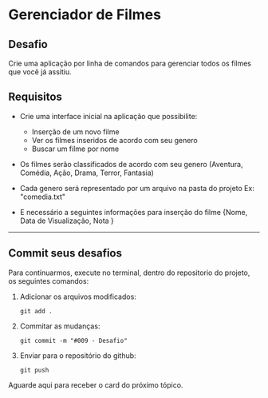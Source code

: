 # Gerenciador de Filmes

## Desafio

Crie uma aplicação por linha de comandos para gerenciar todos os filmes que você já assitiu.

## Requisitos

- Crie uma interface inicial na aplicação que possibilite:

  - Inserção de um novo filme
  - Ver os filmes inseridos de acordo com seu genero
  - Buscar um filme por nome

- Os filmes serão classificados de acordo com seu genero (Aventura, Comédia, Ação, Drama, Terror, Fantasia)

- Cada genero será representado por um arquivo na pasta do projeto
  Ex: "comedia.txt"

- E necessário a seguintes informações para inserção do filme
  {Nome, Data de Visualização, Nota }

---

## Commit seus desafios

Para continuarmos, execute no terminal, dentro do repositorio do projeto, os seguintes comandos:

1. Adicionar os arquivos modificados:

   `git add .`

2. Commitar as mudanças:

   `git commit -m "#009 - Desafio"`

3. Enviar para o repositório do github:

   `git push`

Aguarde aqui para receber o card do próximo tópico.
